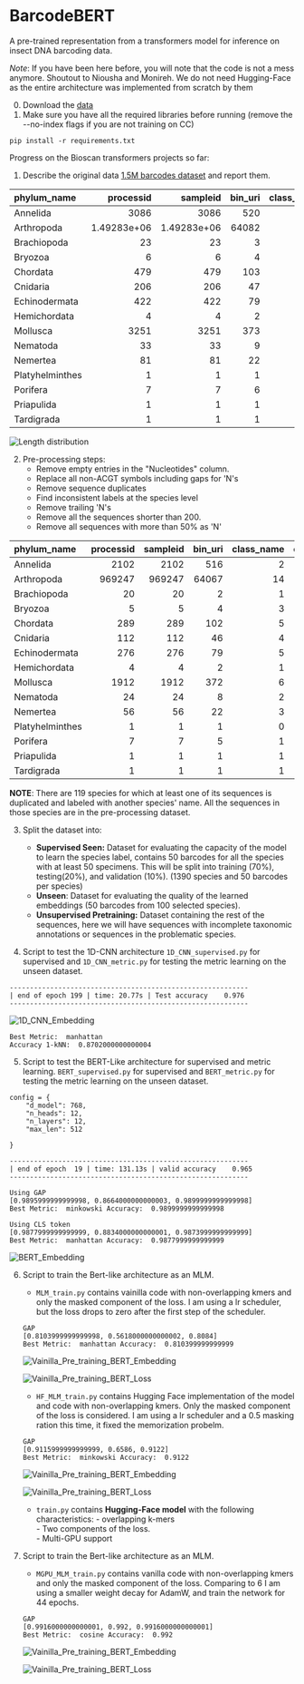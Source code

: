 # BarcodeBERT

A pre-trained representation from a transformers model for inference on insect DNA barcoding data.

*Note*: If you have been here before, you will note that the code is not a mess anymore. Shoutout to Niousha and Monireh. We do not need Hugging-Face as the entire architecture was implemented from scratch by them

0. Download the [data](https://vault.cs.uwaterloo.ca/s/YojSrfn7n2iLfa9)
1. Make sure you have all the required libraries before running (remove the --no-index flags if you are not training on CC)

```
pip install -r requirements.txt
```

Progress on the Bioscan transformers projects so far:

1. Describe the original data [1.5M barcodes dataset](https://www.nature.com/articles/s41597-019-0320-2#Sec22) and report them.  

| phylum_name     |      processid |       sampleid |   bin_uri |   class_name |   order_name |   family_name |   genus_name |   species_name |    nucleotides |
|:----------------|---------------:|---------------:|----------:|-------------:|-------------:|--------------:|-------------:|---------------:|---------------:|
| Annelida        | 3086           | 3086           |       520 |            2 |           17 |            49 |          152 |            335 | 2121           |
| Arthropoda      |    1.49283e+06 |    1.49283e+06 |     64082 |           15 |           68 |           933 |         6246 |          16733 |    1.06563e+06 |
| Brachiopoda     |   23           |   23           |         3 |            1 |            2 |             2 |            2 |              3 |   20           |
| Bryozoa         |    6           |    6           |         4 |            4 |            4 |             4 |            3 |              3 |    5           |
| Chordata        |  479           |  479           |       103 |            5 |           19 |            38 |           68 |             90 |  290           |
| Cnidaria        |  206           |  206           |        47 |            4 |           11 |            25 |           26 |             25 |  113           |
| Echinodermata   |  422           |  422           |        79 |            5 |           17 |            26 |           43 |             74 |  276           |
| Hemichordata    |    4           |    4           |         2 |            1 |            1 |             1 |            2 |              2 |    4           |
| Mollusca        | 3251           | 3251           |       373 |            7 |           31 |            98 |          163 |            272 | 1931           |
| Nematoda        |   33           |   33           |         9 |            2 |            5 |            11 |            6 |              3 |   24           |
| Nemertea        |   81           |   81           |        22 |            4 |            3 |             6 |            6 |              6 |   56           |
| Platyhelminthes |    1           |    1           |         1 |            1 |            1 |             1 |            1 |              1 |    1           |
| Porifera        |    7           |    7           |         6 |            1 |            3 |             4 |            5 |              4 |    7           |
| Priapulida      |    1           |    1           |         1 |            1 |            1 |             1 |            1 |              1 |    1           |
| Tardigrada      |    1           |    1           |         1 |            1 |            1 |             1 |            1 |              1 |    1           |

![Length distribution](Figures/original_length_distribution.png)

2.  Pre-processing steps:
    * Remove empty entries in the "Nucleotides" column.
    * Replace all non-ACGT symbols including gaps for 'N's
    * Remove sequence duplicates
    * Find inconsistent labels at the species level
    * Remove trailing 'N's 
    * Remove all the sequences shorter than 200.
    * Remove all sequences with more than 50% as 'N'


| phylum_name     |   processid |   sampleid |   bin_uri |   class_name |   order_name |   family_name |   genus_name |   species_name |   nucleotides |   sequence_len |
|:----------------|------------:|-----------:|----------:|-------------:|-------------:|--------------:|-------------:|---------------:|--------------:|---------------:|
| Annelida        |        2102 |       2102 |       516 |            2 |           16 |            48 |          150 |            329 |          2102 |             52 |
| Arthropoda      |      969247 |     969247 |     64067 |           14 |           67 |           932 |         6244 |          16661 |        969247 |            421 |
| Brachiopoda     |          20 |         20 |         2 |            1 |            2 |             2 |            2 |              2 |            20 |              4 |
| Bryozoa         |           5 |          5 |         4 |            3 |            3 |             3 |            2 |              2 |             5 |              4 |
| Chordata        |         289 |        289 |       102 |            5 |           18 |            37 |           67 |             89 |           289 |              9 |
| Cnidaria        |         112 |        112 |        46 |            4 |           10 |            24 |           25 |             24 |           112 |              9 |
| Echinodermata   |         276 |        276 |        79 |            5 |           17 |            26 |           43 |             74 |           276 |             13 |
| Hemichordata    |           4 |          4 |         2 |            1 |            1 |             1 |            2 |              1 |             4 |              2 |
| Mollusca        |        1912 |       1912 |       372 |            6 |           30 |            97 |          162 |            271 |          1912 |             71 |
| Nematoda        |          24 |         24 |         8 |            2 |            5 |            10 |            5 |              2 |            24 |              4 |
| Nemertea        |          56 |         56 |        22 |            3 |            2 |             5 |            5 |              5 |            56 |              4 |
| Platyhelminthes |           1 |          1 |         1 |            0 |            0 |             0 |            0 |              0 |             1 |              1 |
| Porifera        |           7 |          7 |         5 |            1 |            3 |             4 |            4 |              3 |             7 |              2 |
| Priapulida      |           1 |          1 |         1 |            1 |            1 |             1 |            1 |              1 |             1 |              1 |
| Tardigrada      |           1 |          1 |         1 |            1 |            1 |             1 |            0 |              0 |             1 |              1 |

**NOTE**: There are 119 species for which at least one of its sequences is duplicated and labeled with another species' name. All the sequences in those species are in the pre-processing dataset.

3. Split the dataset into:
    * **Supervised Seen:** Dataset for evaluating the capacity of the model to learn the species label, contains 50 barcodes for all the species with at least 50 specimens. This will be split into training (70%), testing(20%), and validation (10%). (1390 species and 50 barcodes per species)
    * **Unseen**: Dataset for evaluating the quality of the learned embeddings (50 barcodes from 100 selected species).
    * **Unsupervised Pretraining:** Dataset containing the rest of the sequences, here we will have sequences with incomplete taxonomic annotations or sequences in the problematic species. 

4. Script to test the 1D-CNN architecture `1D_CNN_supervised.py` for supervised and `1D_CNN_metric.py` for testing the metric learning on the unseen dataset.

```console
-----------------------------------------------------------
| end of epoch 199 | time: 20.77s | Test accuracy    0.976 
-----------------------------------------------------------
```

![1D_CNN_Embedding](Figures/1D_CNN_embeddings.png)

```console
Best Metric:  manhattan 
Accuracy 1-kNN:  0.8702000000000004
```

5. Script to test the BERT-Like architecture for supervised and metric learning. `BERT_supervised.py` for supervised and `BERT_metric.py` for testing the metric learning on the unseen dataset.

```console
config = {
    "d_model": 768,
    "n_heads": 12,
    "n_layers": 12,
    "max_len": 512

}

-----------------------------------------------------------
| end of epoch  19 | time: 131.13s | valid accuracy    0.965 
-----------------------------------------------------------
```

```
Using GAP
[0.9895999999999998, 0.8664000000000003, 0.9899999999999998]
Best Metric:  minkowski Accuracy:  0.9899999999999998

Using CLS token
[0.9877999999999999, 0.8834000000000001, 0.9873999999999999]
Best Metric:  manhattan Accuracy:  0.9877999999999999

```
![BERT_Embedding](Figures/Supervised_BERT_GAP_embeddings.png)


6. Script to train the Bert-like architecture as an MLM. 
    + `MLM_train.py` contains vainilla code with non-overlapping kmers and only the masked component of the loss. I am using a lr scheduler, but the loss drops to zero after the first step of the scheduler. 

    ```
    GAP
    [0.8103999999999998, 0.5618000000000002, 0.8084]
    Best Metric:  manhattan Accuracy:  0.810399999999999
    ```

    ![Vainilla_Pre_training_BERT_Embedding](Figures/Pre_Training_BERT_GAP_embeddings.png)

    ![Vainilla_Pre_training_BERT_Loss](Figures/Pre_Training_Loss_MLM.png)

    + `HF_MLM_train.py` contains Hugging Face implementation of the model and code with non-overlapping kmers. Only the masked component of the loss is considered. I am using a lr scheduler and a 0.5 masking ration this time, it fixed the memorization probelm.

    ```
    GAP
    [0.9115999999999999, 0.6586, 0.9122]
    Best Metric:  minkowski Accuracy:  0.9122
    ```

    ![Vainilla_Pre_training_BERT_Embedding](Figures/0.5_Mask_Pre_Training_BERT_GAP_embeddings.png)

    ![Vainilla_Pre_training_BERT_Loss](Figures/0.5_Mask_Pre_Training_Loss.png)

    + `train.py` contains **Hugging-Face model** with the following characteristics:
            - overlapping k-mers  
            - Two components of the loss.  
            - Multi-GPU support   

        
7. Script to train the Bert-like architecture as an MLM. 
    + `MGPU_MLM_train.py` contains vanilla code with non-overlapping kmers and only the masked component of the loss. Comparing to 6 I am using a smaller weight decay for AdamW, and train the network for 44 epochs.
    ```
    GAP
    [0.9916000000000001, 0.992, 0.9916000000000001]
    Best Metric:  cosine Accuracy:  0.992
    ```

    ![Vainilla_Pre_training_BERT_Embedding](Figures/0.7_Mask_Pre_Training_BERT_GAP_embeddings.png)

    ![Vainilla_Pre_training_BERT_Loss](Figures/0.7_Mask_Pre_Training_Loss.png)


